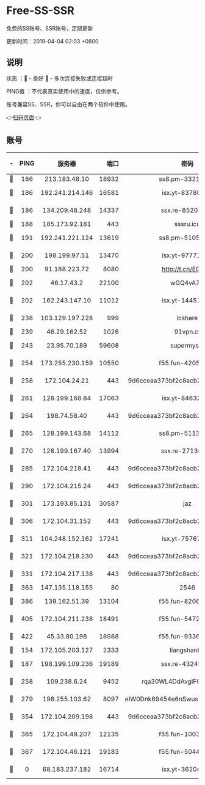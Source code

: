 # Free-SS-SSR

免费的SS账号、SSR账号，定期更新

更新时间：2019-04-04 02:03 +0800

## 说明

状态     ：🙂 - 良好 🙁 - 多次连接失败或连接超时

PING值   ：不代表真实使用中的速度，仅供参考。

账号兼容SS、SSR，你可以自由在两个软件中使用。

👉[扫码页面](https://liesauer.github.io/Free-SS-SSR/)👈

## 账号

|-|PING|服务器|端口|密码|加密方式|区域|
|:----:|:----:|:-----:|-----:|:----:|:----:|:----:|
|🙂|186|213.183.48.10|18932|ss8.pm-33211781|rc4-md5|RU|
|🙂|186|192.241.214.146|16581|isx.yt-83780241|aes-256-cfb|US|
|🙂|186|134.209.48.248|14337|ssx.re-85207480|aes-256-cfb|US|
|🙂|188|185.173.92.181|443|sssru.icu|rc4-md5|RU|
|🙂|191|192.241.221.124|13619|ss8.pm-51057962|aes-256-cfb|US|
|🙂|200|198.199.97.51|13470|isx.yt-97771805|aes-256-cfb|US|
|🙂|200|91.188.223.72|8080|http://t.cn/EGJIyrl|rc4-md5|RU|
|🙂|202|46.17.43.2|22100|wGQ4vA7D|aes-256-gcm|RU|
|🙂|202|162.243.147.10|11012|isx.yt-14451395|aes-256-cfb|US|
|🙂|238|103.129.197.228|999|lcshare|aes-256-cfb|US|
|🙂|239|46.29.162.52|1026|91vpn.cf|rc4-md5|RU|
|🙂|243|23.95.70.189|59608|supermyssr|chacha20-ietf|US|
|🙂|254|173.255.230.159|10550|f55.fun-42056790|aes-256-cfb|US|
|🙂|258|172.104.24.21|443|9d6cceaa373bf2c8acb22e60b6a58be6|aes-256-cfb|US|
|🙂|261|128.199.168.84|17063|isx.yt-84632014|aes-256-cfb|SG|
|🙂|264|198.74.58.40|443|9d6cceaa373bf2c8acb22e60b6a58be6|aes-256-cfb|US|
|🙂|265|128.199.143.68|14112|ss8.pm-51133545|aes-256-cfb|SG|
|🙂|270|128.199.167.40|13994|ssx.re-27130562|aes-256-cfb|SG|
|🙂|285|172.104.218.41|443|9d6cceaa373bf2c8acb22e60b6a58be6|aes-256-cfb|US|
|🙂|290|172.104.215.24|443|9d6cceaa373bf2c8acb22e60b6a58be6|aes-256-cfb|US|
|🙂|301|173.193.85.131|30587|jaz|aes-256-cfb|US|
|🙂|306|172.104.31.152|443|9d6cceaa373bf2c8acb22e60b6a58be6|aes-256-cfb|US|
|🙂|311|104.248.152.162|17241|isx.yt-75767202|aes-256-cfb|SG|
|🙂|321|172.104.218.230|443|9d6cceaa373bf2c8acb22e60b6a58be6|aes-256-cfb|US|
|🙂|331|172.104.217.138|443|9d6cceaa373bf2c8acb22e60b6a58be6|aes-256-cfb|US|
|🙂|363|147.135.118.155|80|2546|chacha20|US|
|🙂|386|139.162.51.39|13104|f55.fun-82060458|aes-256-cfb|SG|
|🙂|405|172.104.211.238|18491|f55.fun-54724290|aes-256-cfb|US|
|🙂|422|45.33.80.198|18988|f55.fun-93362245|aes-256-cfb|US|
|🙂|154|172.105.203.127|2333|liangshanbo|chacha20|JP|
|🙂|187|198.199.109.236|19189|ssx.re-43249557|aes-256-cfb|US|
|🙂|258|109.238.6.24|9452|rqa30WL4DdAvgIFG6Fs3znzTa|aes-256-cfb|FR|
|🙂|279|198.255.103.62|8097|eIW0Dnk69454e6nSwuspv9DmS201tQ0D|aes-256-cfb|US|
|🙂|354|172.104.209.198|443|9d6cceaa373bf2c8acb22e60b6a58be6|aes-256-cfb|US|
|🙂|365|172.104.49.207|12135|f55.fun-10038011|aes-256-cfb|SG|
|🙁|367|172.104.46.121|19183|f55.fun-50446313|aes-256-cfb|SG|
|🙁|0|68.183.237.182|16714|isx.yt-36204757|aes-256-cfb|SG|

